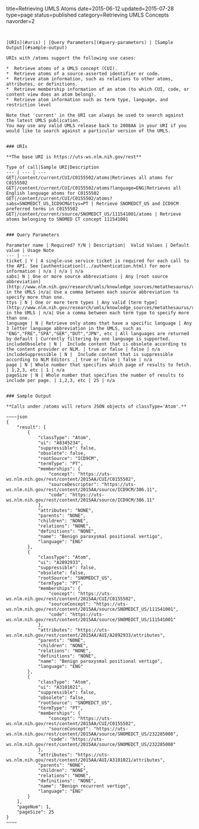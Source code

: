 title=Retrieving UMLS Atoms
date=2015-06-12
updated=2015-07-28
type=page
status=published
category=Retrieving UMLS Concepts
navorder=2
~~~~~~


[URIs](#uris) | [Query Parameters](#query-parameters) | [Sample Output](#sample-output)

URIs with /atoms support the following use cases:

*  Retrieve atoms of a UMLS concept (CUI).
*  Retrieve atoms of a source-asserted identifier or code.
*  Retrieve atom information, such as relations to other atoms, attributes, or definitions.
*  Retrieve membership information of an atom (to which CUI, code, or content view does an atom belong).
*  Retrieve atom information such as term type, language, and restriction level

Note that 'current' in the URI can always be used to search against the latest UMLS publication.
You may use any valid UMLS release back to 2008AA in your URI if you would like to search against a particular version of the UMLS.


### URIs

**The base URI is https://uts-ws.nlm.nih.gov/rest**

Type of call|Sample URI|Description
--- | --- | ---
GET|/content/current/CUI/C0155502/atoms|Retrieves all atoms for C0155502
GET|/content/current/CUI/C0155502/atoms?language=ENG|Retrieves all English language atoms for C0155502
GET|/content/current/CUI/C0155502/atoms?sabs=SNOMEDCT_US,ICD9CM&ttys=PT | Retrieve SNOMEDCT_US and ICD9CM preferred terms in C0155502
GET|/content/current/source/SNOMEDCT_US/111541001/atoms | Retrieve atoms belonging to SNOMED CT concept 111541001


### Query Parameters

Parameter name | Required? Y/N | Description|  Valid Values | Default value | Usage Note
--- | ---
ticket | Y | A single-use service ticket is required for each call to the API. See [authentication](../authentication.html) for more information | n/a | n/a | n/a
sabs| N | One or more source abbreviations | Any [root source abbreviation](http://www.nlm.nih.gov/research/umls/knowledge_sources/metathesaurus/release/source_vocabularies.html) in the UMLS |n/a| Use a comma between each source abbreviation to specify more than one.
ttys | N | One or more term types | Any valid [term type](http://www.nlm.nih.gov/research/umls/knowledge_sources/metathesaurus/release/precedence_suppressibility.html) in the UMLS | n/a| Use a comma between each term type to specify more than one.
language | N | Retrieve only atoms that have a specific language | Any 3 letter language abbreviation in the UMLS, such as "ENG","FRE","SPA","GER","DUT","JPN", etc | All languages are returned by default | Currently filtering by one language is supported.
includeObsolete | N |  Include content that is obsolete according to the content provider or NLM. | true or false | false | n/a
includeSuppressible | N |  Include content that is suppressible according to NLM Editors .| true or false | false | n/a
page | N | Whole number that specifies which page of results to fetch. | 1,2,3, etc | 1 | n/a
pageSize | N | Whole number that specifies the number of results to include per page. | 1,2,3, etc | 25 | n/a


### Sample Output

**Calls under /atoms will return JSON objects of classType='Atom'.**

~~~~json
{
    "result": [
        {
            "classType": "Atom",
            "ui": "A8345234",
            "suppressible": false,
            "obsolete": false,
            "rootSource": "ICD9CM",
            "termType": "PT",
            "memberships": {
                "concept": "https://uts-ws.nlm.nih.gov/rest/content/2015AA/CUI/C0155502",
                "sourceDescriptor": "https://uts-ws.nlm.nih.gov/rest/content/2015AA/source/ICD9CM/386.11",
                "code": "https://uts-ws.nlm.nih.gov/rest/content/2015AA/source/ICD9CM/386.11"
            },
            "attributes": "NONE",
            "parents": "NONE",
            "children": "NONE",
            "relations": "NONE",
            "definitions": "NONE",
            "name": "Benign paroxysmal positional vertigo",
            "language": "ENG"
        },
        {
            "classType": "Atom",
            "ui": "A2892933",
            "suppressible": false,
            "obsolete": false,
            "rootSource": "SNOMEDCT_US",
            "termType": "PT",
            "memberships": {
                "concept": "https://uts-ws.nlm.nih.gov/rest/content/2015AA/CUI/C0155502",
                "sourceConcept": "https://uts-ws.nlm.nih.gov/rest/content/2015AA/source/SNOMEDCT_US/111541001",
                "code": "https://uts-ws.nlm.nih.gov/rest/content/2015AA/source/SNOMEDCT_US/111541001"
            },
            "attributes": "https://uts-ws.nlm.nih.gov/rest/content/2015AA/AUI/A2892933/attributes",
            "parents": "NONE",
            "children": "NONE",
            "relations": "NONE",
            "definitions": "NONE",
            "name": "Benign paroxysmal positional vertigo",
            "language": "ENG"
        },
        {
            "classType": "Atom",
            "ui": "A3101021",
            "suppressible": false,
            "obsolete": false,
            "rootSource": "SNOMEDCT_US",
            "termType": "PT",
            "memberships": {
                "concept": "https://uts-ws.nlm.nih.gov/rest/content/2015AA/CUI/C0155502",
                "sourceConcept": "https://uts-ws.nlm.nih.gov/rest/content/2015AA/source/SNOMEDCT_US/232285008",
                "code": "https://uts-ws.nlm.nih.gov/rest/content/2015AA/source/SNOMEDCT_US/232285008"
            },
            "attributes": "https://uts-ws.nlm.nih.gov/rest/content/2015AA/AUI/A3101021/attributes",
            "parents": "NONE",
            "children": "NONE",
            "relations": "NONE",
            "definitions": "NONE",
            "name": "Benign recurrent vertigo",
            "language": "ENG"
        }
    ],
    "pageNum": 1,
    "pageSize": 25
}
~~~~

